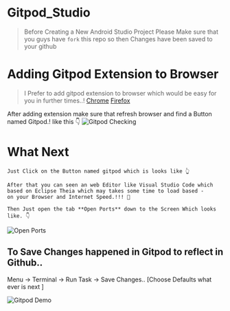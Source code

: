 # Gitpod_Studio

> Before Creating a New Android Studio Project Please Make sure that you guys have `fork` this repo so then Changes have been saved 
> to your github

# Adding Gitpod Extension to Browser

> I Prefer to add gitpod extension to browser which would be easy for you in further times..! 
> [Chrome](https://chrome.google.com/webstore/detail/gitpod-online-ide/dodmmooeoklaejobgleioelladacbeki) 
> [Firefox](https://addons.mozilla.org/en-GB/firefox/addon/gitpod/)

After adding extension make sure that refresh browser and find a Button named Gitpod.!
like this 👇
![Gitpod Checking](https://www.gitpod.io/static/2c745773fde70fc20c510cffdf53b52f/b395d/browser-ext.png)

# What Next
```
Just Click on the Button named gitpod which is looks like 👆

After that you can seen an web Editor like Visual Studio Code which based on Eclipse Theia which may takes some time to load based -
on your Browser and Internet Speed.!!! 🤔

Then Just open the tab **Open Ports** down to the Screen Which looks like. 👇
```
![Open Ports](https://i.imgur.com/n3meMxR.png)

## To Save Changes happened in Gitpod to reflect in Github..

Menu -> Terminal -> Run Task -> Save Changes.. [Choose Defaults what ever is next ]

![Gitpod Demo](https://i.imgur.com/338AuPA.png)

